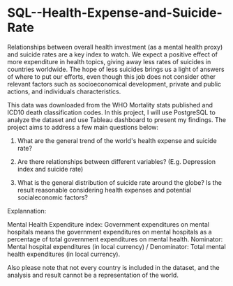 # SQL--Health-Expense-and-Suicide-Rate

Relationships between overall health investment (as a mental health proxy) and suicide rates are a key index to watch. We expect a positive effect of more expenditure in health topics, giving away less rates of suicides in countries worldwide. The hope of less suicides brings us a light of answers of where to put our efforts, even though this job does not consider other relevant factors such as socioeconomical development, private and public actions, and individuals characteristics.

This data was downloaded from the WHO Mortality stats published and ICD10 death classification codes. In this project, I will use PostgreSQL to analyze the dataset and use Tableau dashboard to present my findings. The project aims to address a few main questions below:

1. What are the general trend of the world's health expense and suicide rate?

2. Are there relationships between different variables? (E.g. Depression index and suicide rate)

3. What is the general distribution of suicide rate around the globe? Is the result reasonable considering health expenses and potential socialeconomic factors?

Explannation:

Mental Health Expenditure index: Government expenditures on mental hospitals means the government expenditures on mental hospitals as a percentage of total government expenditures on mental health. Nominator: Mental hospital expenditures (in local currency) / Denominator: Total mental health expenditures (in local currency).

Also please note that not every country is included in the dataset, and the analysis and result cannot be a representation of the world.
